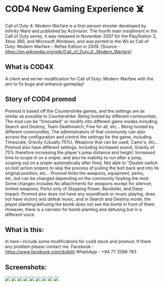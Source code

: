 # COD4 New Gaming Experience ☠️
Call of Duty 4: Modern Warfare is a first-person shooter developed by Infinity Ward and published by Activision. The fourth main installment in the Call of Duty series, it was released in November 2007 for the PlayStation 3, Xbox 360, and Microsoft Windows, and was ported to the Wii as Call of Duty: Modern Warfare – Reflex Edition in 2009.
[Source - https://en.wikipedia.org/wiki/Call_of_Duty_4:_Modern_Warfare]

## What is COD4X
A client and server modification for Call of Duty: Modern Warfare with the aim to fix bugs and enhance gameplay!

## Story of COD4 promod
Promod is based off the Counterstrike games, and the settings are as similar as possible to Counterstrike.
Being hosted by different communities, The mod can be "Innovated" or modify into different game modes including Search and Destroy, Team Deathmatch, Free for all, etc... Being hosted by different communities, The administrators of that community can also access the configuration and control the settings for the game, including Timescale, Gravity (Usually 75%), Weapons that can be used, Camo's, etc...
Promod also have different settings. Including increased sound, Gravity of 75% therefore increasing the player's jump distance and height. Increased time to scope in on a sniper, and also he inability to run after a jump, scoping out on a sniper automatically after fired, Not able to "Double switch on bolt action snipers to skip the process of pulling the bolt back and into its original position, etc...
Promod limits the weapons, equipment, perks, etc..but can be changed depending on the community hosting the mod. Some changes includes No attachments for weapons except for silencer, limited weapons, Perks only of Stopping Power, Bandoiler, and Deep Impact.
Promod also does not have any soundtrack or music playing, does not have victory and defeat music, and in Search and Destroy mode, the player planting/defusing the bomb does not see the bomb in front of them. However, there is a narrator for bomb planting and defusing but in a different voice.

## What is this:
In here i include some modifications for cod4 stock and promod. If there any problem please contact me.
Facebook - https://www.facebook.com/dulkith
WhatsApp - +94 77 2088 783

## Screenshots:
[![](https://github.com/dulkith/cod4/blob/master/screenshots/img%20(4).png?raw=true)](https://github.com/dulkith/cod4/blob/master/screenshots/img%20(4).png?raw=true)
[![](https://github.com/dulkith/cod4/blob/master/screenshots/img%20(5).png?raw=true)](https://github.com/dulkith/cod4/blob/master/screenshots/img%20(5).png?raw=true)
[![](https://github.com/dulkith/cod4/blob/master/screenshots/img%20(2).png?raw=true)](https://github.com/dulkith/cod4/blob/master/screenshots/img%20(2).png?raw=true)
[![](https://github.com/dulkith/cod4/blob/master/screenshots/img%20(3).png?raw=true)](https://github.com/dulkith/cod4/blob/master/screenshots/img%20(3).png?raw=true)
[![](https://github.com/dulkith/cod4/blob/master/screenshots/img%20(7).png?raw=true)](https://github.com/dulkith/cod4/blob/master/screenshots/img%20(7).png?raw=true)
[![](https://github.com/dulkith/cod4/blob/master/screenshots/img%20(8).png?raw=true)](https://github.com/dulkith/cod4/blob/master/screenshots/img%20(8).png?raw=true)
[![](https://github.com/dulkith/cod4/blob/master/screenshots/img%20(9).png?raw=true)](https://github.com/dulkith/cod4/blob/master/screenshots/img%20(9).png?raw=true)
[![](https://github.com/dulkith/cod4/blob/master/screenshots/img%20(10).png?raw=true)](https://github.com/dulkith/cod4/blob/master/screenshots/img%20(10).png?raw=true)
[![](https://github.com/dulkith/cod4/blob/master/screenshots/img%20(11).png?raw=true)](https://github.com/dulkith/cod4/blob/master/screenshots/img%20(11).png?raw=true)
